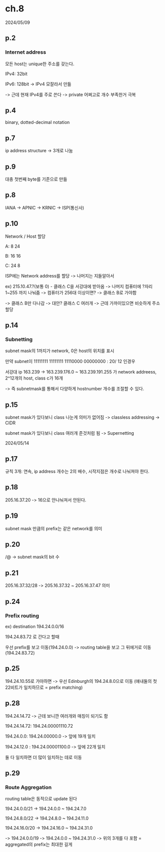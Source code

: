 # ch.8

2024/05/09

## p.2

### Internet address

모든 host는 unique한 주소를 갖는다.

IPv4: 32bit

IPv6: 128bit -> IPv4 모잘라서 만듦

-> 근데 현재 IPv4를 주로 쓴다 -> private 어쩌고로 개수 부족한거 극복

## p.4

binary, dotted-decimal notation

## p.7

ip address structure -> 3개로 나눔

## p.9

대충 첫번째 byte를 기준으로 만듦

## p.8

IANA -> APNIC -> KRNIC -> ISP(통신사)

## p.10

Network / Host 할당

A: 8 24

B: 16 16

C: 24 8

ISP에는 Network address를 할당 -> 나머지는 지들알아서

ex) 215.10.47.?(보통 0) - 클래스 C을 서강대에 받아옴 -> 나머지 컴퓨터에 ?자리 1~255 까지 나눠줌 -> 컴퓨터가 256대 이상이면? -> 클래스 B로 가야함

-> 클래스 B만 다나감 -> 대안? 클래스 C 여러개 -> 근데 가까이있으면 비슷하게 주소 할당

## p.14

### Subnetting

subnet mask의 1까지가 network, 0은 host의 위치를 표시

만약 subnet이 11111111 11111111 11110000 00000000 : 20/ 12 인경우

서강대 ip 163.239 -> 163.239.176.0 ~ 163.239.191.255 가 network addreess, 2^12개의 host, class c가 16개

-> 즉 subnetmask를 통해서 다양하게 hostnumber 개수를 조절할 수 있다.

## p.15

subnet mask가 있다보니 class 나눈게 의미가 없어짐 -> classless addressing -> CIDR

subnet mask가 있다보니 class 여러개 준것처럼 됨 -> Supernetting







2024/05/14

## p.17

규칙 3개: 연속, ip address 개수는 2의 배수, 시작지점은 개수로 나눠져야 한다.

## p.18

205.16.37.20 -> 16으로 안나눠져서 안된다.

## p.19

subnet mask 만큼의 prefix는 같은 network를 의미

## p.20

/@ -> subnet mask의 bit 수

## p.21

205.16.37.32/28 -> 205.16.37.32 ~ 205.16.37.47 의미

## p.24

### Prefix routing

ex) destination 194.24.0.0/16

194.24.83.72 로 간다고 할때

우선 prefix를 보고 이동(194.24.0.0) -> routing table을 보고 그 뒤에거로 이동(194.24.83.72)

## p.25

194.24.10.55로 가야하면 -> 우선 Edinburgh의 194.24.8.0으로 이동 (얘내둘의 첫 22비트가 일치하므로 = prefix matching)

## p.28

194.24.14.72 -> 근데 보니깐 여러개와 매칭이 되기도 함

194.24.14.72: 194.24.00001110.72

194.24.0.0: 194.24.00000.0 -> 앞에 19개 일치

194.24.12.0 : 194.24.00001100.0 -> 앞에 22개 일치

둘 다 일치하면 더 많이 일치하는 데로 이동

## p.29

### Route Aggregation

routing table은 동적으로 update 된다

194.24.0.0/21 -> 194.24.0.0 ~ 194.24.7.0

194.24.8.0/22 -> 194.24.8.0 ~ 194.24.11.0

194.24.16.0/20 -> 194.24.16.0  ~ 194.24.31.0



-> 194.24.0.0/19 -> 194.24.0.0 ~ 194.24.31.0 -> 위의 3개를 다 포함 = aggregated의 prefix는 최대한 길게

